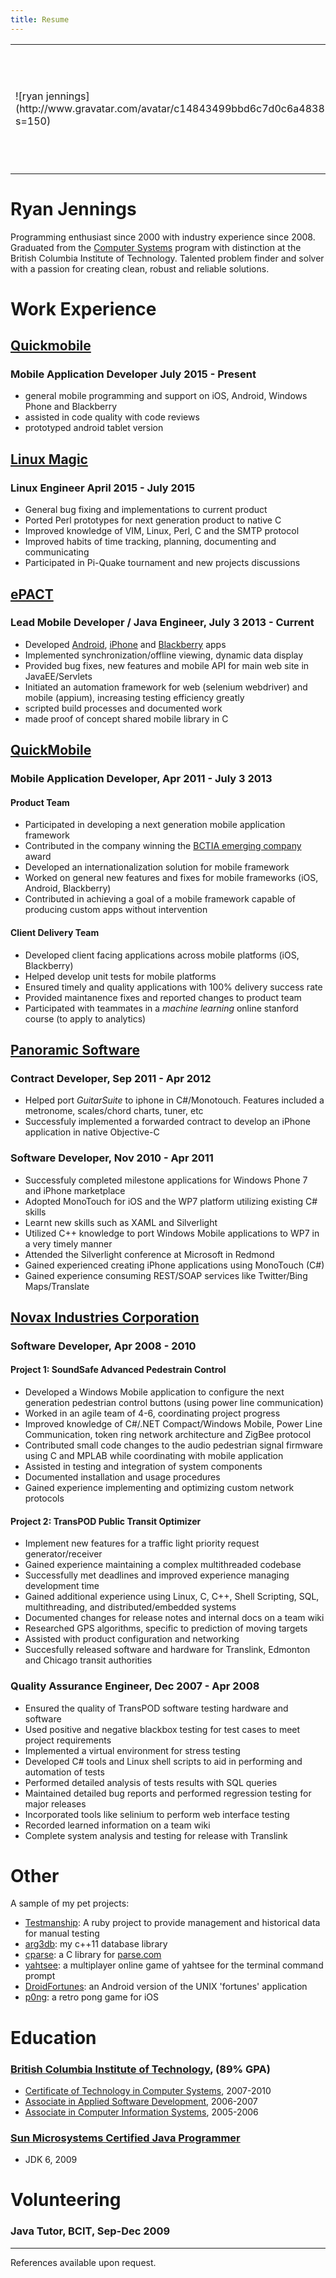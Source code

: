 ```yaml
---
title: Resume
---
```


<table id="contact-info">
<tr><td>
![ryan jennings](http://www.gravatar.com/avatar/c14843499bbd6c7d0c6a483854245f7c.jpg?s=150)
</td><td>
|	|	|
|--------------|---------|
| <i class="fa fa-phone"></i> | <a href="tel:1-778-240-3248">778-240-3248</a> |
| <i class="fa fa-envelope"></i> | <a href="mailto:info@ryan-jennings.net?subject=Your%20resume">info@ryan-jennings.net</a> |
| <i class="fa fa-github"></i> | [github.com/ryjen](https://github.com/ryjen?tab=repositories) |
| <i class="fa fa-linkedin"></i> | [ca.linkedin.com/in/ryjen](http://ca.linkedin.com/in/ryjen) |
| <i class="fa fa-globe"></i> | [ryan-jennings.net](http://ryan-jennings.net) |

</td></tr></table>

# Ryan Jennings

Programming enthusiast since 2000 with industry experience since 2008. Graduated from the [Computer Systems](http://www.bcit.ca/study/programs/5500certt#courses) program with distinction at the British Columbia Institute of Technology. Talented problem finder and solver with a passion for creating clean, robust and reliable solutions.

# Work Experience

<div class="well">

## [Quickmobile](http://quickmobile.com/)

### Mobile Application Developer July 2015 - Present

- general mobile programming and support on iOS, Android, Windows Phone and Blackberry
- assisted in code quality with code reviews
- prototyped android tablet version

</div>

<div class="well">

## [Linux Magic](http://linuxmagic.com/)

### Linux Engineer April 2015 - July 2015

- General bug fixing and implementations to current product
- Ported Perl prototypes for next generation product to native C
- Improved knowledge of VIM, Linux, Perl, C and the SMTP protocol
- Improved habits of time tracking, planning, documenting and communicating
- Participated in Pi-Quake tournament and new projects discussions

</div>

<div class="well">

## [ePACT](http://epactnetwork.com/)

### Lead Mobile Developer / Java Engineer, July 3 2013 - Current

- Developed [Android](https://play.google.com/store/apps/details?id=com.epactnetwork.droid&hl=en), [iPhone](http://appstore.com/epactemergencynetwork) and [Blackberry](http://appworld.blackberry.com/webstore/content/59939372) apps
- Implemented synchronization/offline viewing, dynamic data display
- Provided bug fixes, new features and mobile API for main web site in JavaEE/Servlets
- Initiated an automation framework for web (selenium webdriver) and mobile (appium), increasing testing efficiency greatly
- scripted build processes and documented work
- made proof of concept shared mobile library in C

</div>

<div class="well">

## [QuickMobile](http://www.quickmobile.com/)

### Mobile Application Developer, Apr 2011 - July 3 2013

#### Product Team

- Participated in developing a next generation mobile application framework
- Contributed in the company winning the [BCTIA emerging company](http://www.quickmobile.com/blog/quickmobile-is-the-2013-bctia-emerging-company-of-the-year) award
- Developed an internationalization solution for mobile framework
- Worked on general new features and fixes for mobile frameworks (iOS, Android, Blackberry)
- Contributed in achieving a goal of a mobile framework capable of producing custom apps without intervention

#### Client Delivery Team

- Developed client facing applications across mobile platforms (iOS, Blackberry)
- Helped develop unit tests for mobile platforms
- Ensured timely and quality applications with 100% delivery success rate
- Provided maintanence fixes and reported changes to product team
- Participated with teammates in a *machine learning* online stanford course (to apply to analytics)

</div>

<div class="well">

## [Panoramic Software](http://www.panoramicsoft.com/)

### Contract Developer, Sep 2011 - Apr 2012

- Helped port *GuitarSuite* to iphone in C#/Monotouch.  Features included a metronome, scales/chord charts, tuner, etc
- Successfuly implemented a forwarded contract to develop an iPhone application in native Objective-C

### Software Developer, Nov 2010 - Apr 2011

- Successfuly completed milestone applications for Windows Phone 7 and iPhone marketplace
- Adopted MonoTouch for iOS and the WP7 platform utilizing existing C# skills
- Learnt new skills such as XAML and Silverlight
- Utilized C++ knowledge to port Windows Mobile applications to WP7 in a very timely manner
- Attended the Silverlight conference at Microsoft in Redmond
- Gained experienced creating iPhone applications using MonoTouch (C#)
- Gained experience consuming REST/SOAP services like Twitter/Bing Maps/Translate

</div>

<div class="well">

## [Novax Industries Corporation](http://www.novax.com/)

### Software Developer, Apr 2008 - 2010

#### Project 1: SoundSafe Advanced Pedestrain Control

- Developed a Windows Mobile application to configure the next generation pedestrian control buttons (using power line communication)
- Worked in an agile team of 4-6, coordinating project progress
- Improved knowledge of C#/.NET Compact/Windows Mobile, Power Line Communication, token ring network architecture and ZigBee protocol
- Contributed small code changes to the audio pedestrian signal firmware using C and MPLAB while coordinating with mobile application
- Assisted in testing and integration of system components
- Documented installation and usage procedures
- Gained experience implementing and optimizing custom network protocols

#### Project 2: TransPOD Public Transit Optimizer

- Implement new features for a traffic light priority request generator/receiver
- Gained experience maintaining a complex multithreaded codebase
- Successfully met deadlines and improved experience managing development time
- Gained additional experience using Linux, C, C++, Shell Scripting, SQL, multithreading, and distributed/embedded systems
- Documented changes for release notes and internal docs on a team wiki
- Researched GPS algorithms, specific to prediction of moving targets
- Assisted with product configuration and networking
- Succesfully released software and hardware for Translink, Edmonton and Chicago transit authorities

### Quality Assurance Engineer, Dec 2007 - Apr 2008

- Ensured the quality of TransPOD software testing hardware and software
- Used positive and negative blackbox testing for test cases to meet project requirements
- Implemented a virtual environment for stress testing
- Developed C# tools and Linux shell scripts to aid in performing and automation of tests
- Performed detailed analysis of tests results with SQL queries
- Maintained detailed bug reports and performed regression testing for major releases
- Incorporated tools like selinium to perform web interface testing
- Recorded learned information on a team wiki
- Complete system analysis and testing for release with Translink

</div>

# Other

A sample of my pet projects:

- [Testmanship](http://testmanship.com): A ruby project to provide management and historical data for manual testing
- [arg3db](http://github.com/ryjen/libarg3): my c++11 database library
- [cparse](https://github.com/ryjen/cparse): a C library for [parse.com](http://parse.com)
- [yahtsee](http://github.com/ryjen/yahtsee): a multiplayer online game of yahtsee for the terminal command prompt
- [DroidFortunes](https://github.com/ryjen/Droid-Fortunes): an Android version of the UNIX 'fortunes' application
- [p0ng](https://github.com/ryjen/p0ng): a retro pong game for iOS

# Education

### [British Columbia Institute of Technology](http://www.bcit.ca/), (89% GPA)

- [Certificate of Technology in Computer Systems](http://www.bcit.ca/study/programs/5500certt#courses), 2007-2010
- [Associate in Applied Software Development](http://www.bcit.ca/study/programs/6958acert#courses), 2006-2007
- [Associate in Computer Information Systems](http://www.bcit.ca/study/programs/6992acert#courses), 2005-2006

### [Sun Microsystems Certified Java Programmer](http://en.wikipedia.org/wiki/Sun_Certified_Professional#Sun_Certified_Java_Programmer_.28SCJP.29)
- JDK 6, 2009

# Volunteering

### Java Tutor, BCIT, Sep-Dec 2009

<hr/>

References available upon request.
